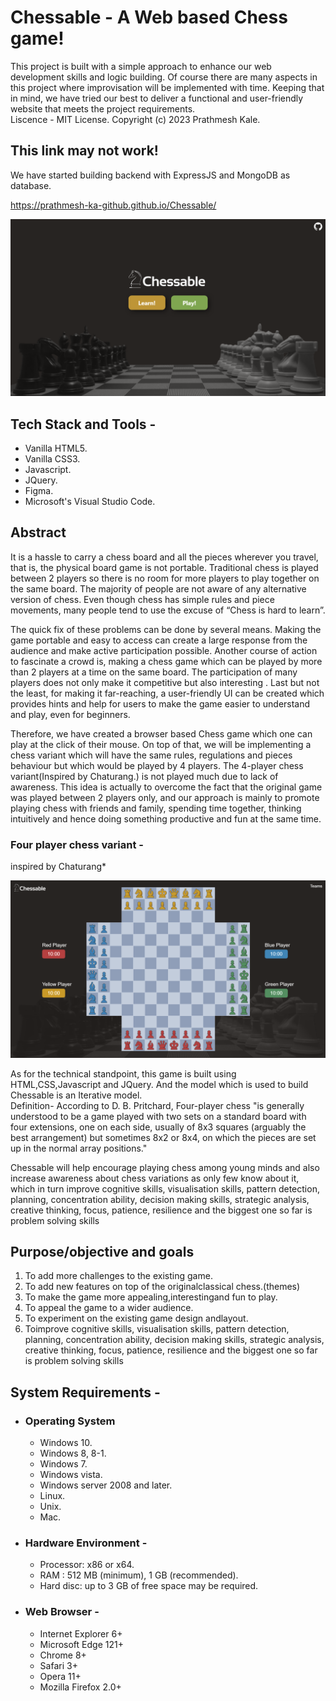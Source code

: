 # Chessable - A Web based Chess game!

This project is built with a simple approach to enhance our web development skills and logic
building. Of course there are many aspects in this project where improvisation will be implemented
with time. Keeping that in mind, we have tried our best to deliver a functional and user-friendly
website that meets the project requirements.  
Liscence - MIT License. Copyright (c) 2023 Prathmesh Kale.  


## This link may not work!

We have started building backend with ExpressJS and MongoDB as database. 

https://prathmesh-ka-github.github.io/Chessable/

![Chessable landing page](image-1.png)

## Tech Stack and Tools - 
- Vanilla HTML5.
- Vanilla CSS3.
- Javascript.
- JQuery.
- Figma.
- Microsoft's Visual Studio Code.

## Abstract
 It is a hassle to carry a chess board and all the pieces wherever you travel, that is, the
 physical board game is not portable. Traditional chess is played between 2 players so there is no
 room for more players to play together on the same board. The majority of people are not aware of
 any alternative version of chess. Even though chess has simple rules and piece movements, many
 people tend to use the excuse of “Chess is hard to learn”.  

The quick fix of these problems can be done by several means. Making the game portable
and easy to access can create a large response from the audience and make active participation
possible. Another course of action to fascinate a crowd is, making a chess game which can be
played by more than 2 players at a time on the same board. The participation of many players does
not only make it competitive but also interesting . Last but not the least, for making it far-reaching,
a user-friendly UI can be created which provides hints and help for users to make the game easier
to understand and play, even for beginners.  

Therefore, we have created a browser based Chess game which one can play at the click of
their mouse. On top of that, we will be implementing a chess variant which will have the same rules, regulations and pieces behaviour but which would be played by 4 players. The 4-player chess variant(Inspired by Chaturang.) is not played much due to lack of awareness. This idea is actually to overcome the fact that the original game was played between 2 players only, and our approach is mainly to promote
playing chess with friends and family, spending time together, thinking intuitively and hence doing
something productive and fun at the same time.  

### Four player chess variant -   
inspired by Chaturang*  

![Four player chess](image.png)

As for the technical standpoint, this game is built using HTML,CSS,Javascript and JQuery.
And the model which is used to build Chessable is an Iterative model.  
Definition- According to D. B. Pritchard, Four-player chess "is generally understood to be a
game played with two sets on a standard board with four extensions, one on each side, usually of
8x3 squares (arguably the best arrangement) but sometimes 8x2 or 8x4, on which the pieces are set
up in the normal array positions."  

 Chessable will help encourage playing chess among young minds and also increase
 awareness about chess variations as only few know about it, which in turn improve cognitive skills,
 visualisation skills, pattern detection, planning, concentration ability, decision making skills,
 strategic analysis, creative thinking, focus, patience, resilience and the biggest one so far is problem
 solving skills


## Purpose/objective and goals
1. To add more challenges to the existing game.
2. To add new features on top of the originalclassical chess.(themes)
3. To make the game more appealing,interestingand fun to play.
4. To appeal the game to a wider audience.
5. To experiment on the existing game design andlayout.
6. Toimprove cognitive skills, visualisation skills, pattern detection, planning, concentration ability, decision making skills, strategic analysis, creative thinking, focus, patience, resilience and the biggest one so far is problem solving skills



## System Requirements -
- ### Operating System
    - Windows 10.
    - Windows 8, 8-1.
    - Windows 7.
    - Windows vista.
    - Windows server 2008 and later.
    - Linux.
    - Unix.
    - Mac.
- ### Hardware Environment -
    - Processor: x86 or x64.
    - RAM : 512 MB (minimum), 1 GB (recommended).
    - Hard disc: up to 3 GB of free space may be required.  
- ### Web Browser -
    - Internet Explorer 6+
    - Microsoft Edge 121+
    - Chrome 8+
    - Safari 3+
    - Opera 11+
    - Mozilla Firefox 2.0+